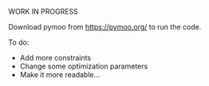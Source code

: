 WORK IN PROGRESS

Download pymoo from https://pymoo.org/ to run the code.

To do:
- Add more constraints
- Change some optimization parameters
- Make it more readable...
